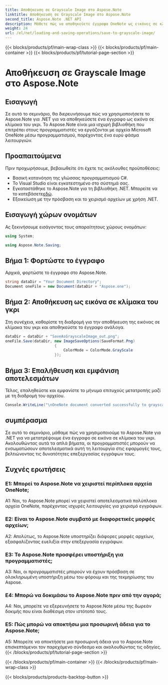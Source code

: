 ```yaml
---
title: Αποθήκευση σε Grayscale Image στο Aspose.Note
linktitle: Αποθήκευση σε Grayscale Image στο Aspose.Note
second_title: Aspose.Note .NET API
description: Μάθετε πώς να αποθηκεύετε έγγραφα OneNote ως εικόνες σε κλίμακα του γκρι χρησιμοποιώντας το Aspose.Note για .NET. Ακολουθήστε αυτό το περιεκτικό σεμινάριο για αποτελεσματική επεξεργασία εγγράφων.
weight: 24
url: /el/net/loading-and-saving-operations/save-to-grayscale-image/
---
```


{{< blocks/products/pf/main-wrap-class >}}
{{< blocks/products/pf/main-container >}}
{{< blocks/products/pf/tutorial-page-section >}}

# Αποθήκευση σε Grayscale Image στο Aspose.Note

## Εισαγωγή

Σε αυτό το σεμινάριο, θα διερευνήσουμε πώς να χρησιμοποιήσετε το Aspose.Note για .NET για να αποθηκεύσετε ένα έγγραφο ως εικόνα σε κλίμακα του γκρι. Το Aspose.Note είναι μια ισχυρή βιβλιοθήκη που επιτρέπει στους προγραμματιστές να εργάζονται με αρχεία Microsoft OneNote μέσω προγραμματισμού, παρέχοντας ένα ευρύ φάσμα λειτουργιών.

## Προαπαιτούμενα

Πριν προχωρήσουμε, βεβαιωθείτε ότι έχετε τις ακόλουθες προϋποθέσεις:

- Βασική κατανόηση της γλώσσας προγραμματισμού C#.
- Το Visual Studio είναι εγκατεστημένο στο σύστημά σας.
-  Εγκαταστάθηκε το Aspose.Note για τη βιβλιοθήκη .NET. Μπορείτε να το κατεβάσετε[εδώ](https://releases.aspose.com/note/net/).
- Εξοικείωση με την πρόσβαση και το χειρισμό αρχείων με χρήση .NET.

## Εισαγωγή χώρων ονομάτων

Ας ξεκινήσουμε εισάγοντας τους απαραίτητους χώρους ονομάτων:

```csharp
using System;

using Aspose.Note.Saving;

```

## Βήμα 1: Φορτώστε το έγγραφο

Αρχικά, φορτώστε το έγγραφο στο Aspose.Note. 

```csharp
string dataDir = "Your Document Directory";
Document oneFile = new Document(dataDir + "Aspose.one");
```

## Βήμα 2: Αποθήκευση ως εικόνα σε κλίμακα του γκρι

Στη συνέχεια, καθορίστε τη διαδρομή για την αποθήκευση της εικόνας σε κλίμακα του γκρι και αποθηκεύστε το έγγραφο ανάλογα.

```csharp
dataDir = dataDir + "SaveAsGrayscaleImage_out.png";
oneFile.Save(dataDir, new ImageSaveOptions(SaveFormat.Png)
					  {
						  ColorMode = ColorMode.GrayScale
					  });
```

## Βήμα 3: Επαλήθευση και εμφάνιση αποτελεσμάτων

Τέλος, επαληθεύστε και εμφανίστε το μήνυμα επιτυχούς μετατροπής μαζί με τη διαδρομή του αρχείου.

```csharp
Console.WriteLine("\nOneNote document converted successfully to grayscale image.\nFile saved at " + dataDir);
```

## συμπέρασμα

Σε αυτό το σεμινάριο, μάθαμε πώς να χρησιμοποιούμε το Aspose.Note για .NET για να μετατρέψουμε ένα έγγραφο σε εικόνα σε κλίμακα του γκρι. Ακολουθώντας αυτά τα απλά βήματα, οι προγραμματιστές μπορούν να ενσωματώσουν αποτελεσματικά αυτή τη λειτουργία στις εφαρμογές τους, βελτιώνοντας τις δυνατότητες επεξεργασίας εγγράφων τους.

## Συχνές ερωτήσεις

### Ε1: Μπορεί το Aspose.Note να χειριστεί περίπλοκα αρχεία OneNote;

A1: Ναι, το Aspose.Note μπορεί να χειριστεί αποτελεσματικά πολύπλοκα αρχεία OneNote, παρέχοντας ισχυρές λειτουργίες για χειρισμό εγγράφων.

### Ε2: Είναι το Aspose.Note συμβατό με διαφορετικές μορφές αρχείων;

A2: Απολύτως, το Aspose.Note υποστηρίζει διάφορες μορφές αρχείων, εξασφαλίζοντας ευελιξία στην επεξεργασία εγγράφων.

### Ε3: Το Aspose.Note προσφέρει υποστήριξη για προγραμματιστές;

A3: Ναι, οι προγραμματιστές μπορούν να έχουν πρόσβαση σε ολοκληρωμένη υποστήριξη μέσω του φόρουμ και της τεκμηρίωσης του Aspose.

### Ε4: Μπορώ να δοκιμάσω το Aspose.Note πριν από την αγορά;

A4: Ναι, μπορείτε να εξερευνήσετε το Aspose.Note μέσω της δωρεάν δοκιμής που είναι διαθέσιμη στον ιστότοπό τους.

### Ε5: Πώς μπορώ να αποκτήσω μια προσωρινή άδεια για το Aspose.Note;

A5: Μπορείτε να αποκτήσετε μια προσωρινή άδεια για το Aspose.Note επισκεπτόμενοι τον παρεχόμενο σύνδεσμο και ακολουθώντας τις οδηγίες.
{{< /blocks/products/pf/tutorial-page-section >}}

{{< /blocks/products/pf/main-container >}}
{{< /blocks/products/pf/main-wrap-class >}}

{{< blocks/products/products-backtop-button >}}
